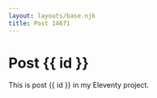 ```yaml
---
layout: layouts/base.njk
title: Post 14671
---
```


# Post {{ id }}

This is post {{ id }} in my Eleventy project.
